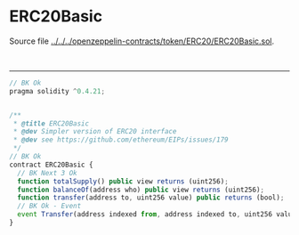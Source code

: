 # ERC20Basic

Source file [../../../openzeppelin-contracts/token/ERC20/ERC20Basic.sol](../../../openzeppelin-contracts/token/ERC20/ERC20Basic.sol).

<br />

<hr />

```javascript
// BK Ok
pragma solidity ^0.4.21;


/**
 * @title ERC20Basic
 * @dev Simpler version of ERC20 interface
 * @dev see https://github.com/ethereum/EIPs/issues/179
 */
// BK Ok
contract ERC20Basic {
  // BK Next 3 Ok
  function totalSupply() public view returns (uint256);
  function balanceOf(address who) public view returns (uint256);
  function transfer(address to, uint256 value) public returns (bool);
  // BK Ok - Event
  event Transfer(address indexed from, address indexed to, uint256 value);
}

```

